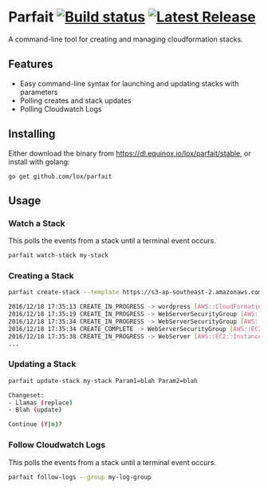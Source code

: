 Parfait [![Build status](https://badge.buildkite.com/626907f71e5a0fde836085a4aa28d1b22ee36be71d5b88f476.svg)](https://buildkite.com/lox/parfait) [![Latest Release](https://img.shields.io/github/release/lox/parfait.svg)](https://github.com/lox/parfait/releases)
=======

A command-line tool for creating and managing cloudformation stacks.

## Features

 * Easy command-line syntax for launching and updating stacks with parameters
 * Polling creates and stack updates
 * Polling Cloudwatch Logs

## Installing

Either download the binary from https://dl.equinox.io/lox/parfait/stable, or install with golang:

```
go get github.com/lox/parfait
```

## Usage

### Watch a Stack

This polls the events from a stack until a terminal event occurs.

```bash
parfait watch-stack my-stack
```

### Creating a Stack

```bash
parfait create-stack --template https://s3-ap-southeast-2.amazonaws.com/cloudformation-templates-ap-southeast-2/WordPress_Single_Instance.template wordpress Param1=blah Param2=blah

2016/12/18 17:35:13 CREATE_IN_PROGRESS -> wordpress [AWS::CloudFormation::Stack] => "User Initiated"
2016/12/18 17:35:19 CREATE_IN_PROGRESS -> WebServerSecurityGroup [AWS::EC2::SecurityGroup]
2016/12/18 17:35:34 CREATE_IN_PROGRESS -> WebServerSecurityGroup [AWS::EC2::SecurityGroup] => "Resource creation Initiated"
2016/12/18 17:35:34 CREATE_COMPLETE -> WebServerSecurityGroup [AWS::EC2::SecurityGroup]
2016/12/18 17:35:38 CREATE_IN_PROGRESS -> WebServer [AWS::EC2::Instance]
...
```

### Updating a Stack

```bash
parfait update-stack my-stack Param1=blah Param2=blah

Changeset:
- Llamas (replace)
- Blah (update)

Continue (Y|n)?
```

###

### Follow Cloudwatch Logs

This polls the events from a stack until a terminal event occurs.

```bash
parfait follow-logs --group my-log-group
```

